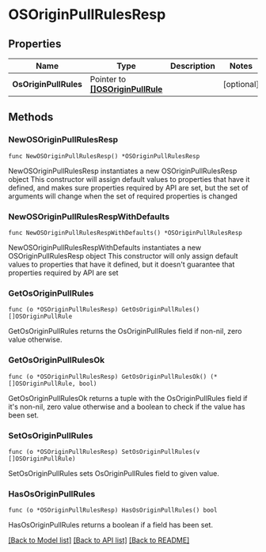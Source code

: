 # OSOriginPullRulesResp

## Properties

Name | Type | Description | Notes
------------ | ------------- | ------------- | -------------
**OsOriginPullRules** | Pointer to [**[]OSOriginPullRule**](OSOriginPullRule.md) |  | [optional] 

## Methods

### NewOSOriginPullRulesResp

`func NewOSOriginPullRulesResp() *OSOriginPullRulesResp`

NewOSOriginPullRulesResp instantiates a new OSOriginPullRulesResp object
This constructor will assign default values to properties that have it defined,
and makes sure properties required by API are set, but the set of arguments
will change when the set of required properties is changed

### NewOSOriginPullRulesRespWithDefaults

`func NewOSOriginPullRulesRespWithDefaults() *OSOriginPullRulesResp`

NewOSOriginPullRulesRespWithDefaults instantiates a new OSOriginPullRulesResp object
This constructor will only assign default values to properties that have it defined,
but it doesn't guarantee that properties required by API are set

### GetOsOriginPullRules

`func (o *OSOriginPullRulesResp) GetOsOriginPullRules() []OSOriginPullRule`

GetOsOriginPullRules returns the OsOriginPullRules field if non-nil, zero value otherwise.

### GetOsOriginPullRulesOk

`func (o *OSOriginPullRulesResp) GetOsOriginPullRulesOk() (*[]OSOriginPullRule, bool)`

GetOsOriginPullRulesOk returns a tuple with the OsOriginPullRules field if it's non-nil, zero value otherwise
and a boolean to check if the value has been set.

### SetOsOriginPullRules

`func (o *OSOriginPullRulesResp) SetOsOriginPullRules(v []OSOriginPullRule)`

SetOsOriginPullRules sets OsOriginPullRules field to given value.

### HasOsOriginPullRules

`func (o *OSOriginPullRulesResp) HasOsOriginPullRules() bool`

HasOsOriginPullRules returns a boolean if a field has been set.


[[Back to Model list]](../README.md#documentation-for-models) [[Back to API list]](../README.md#documentation-for-api-endpoints) [[Back to README]](../README.md)


